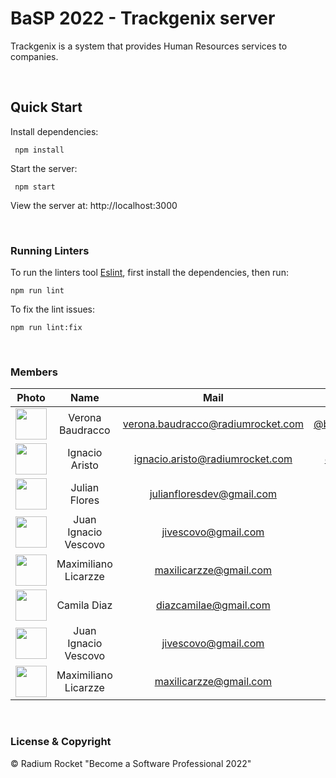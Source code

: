 # BaSP 2022 - Trackgenix server

Trackgenix is a system that provides Human Resources services to companies.

<br>

## Quick Start

Install dependencies:

```console
 npm install
```

Start the server:

```console
 npm start
```

 View the server at: http://localhost:3000

<br>

 ### Running Linters

To run the linters tool [Eslint](https://eslint.org/), first install the dependencies, then run:

```console
npm run lint
```

To fix the lint issues:

```console
npm run lint:fix
```

<br>

### Members

|Photo | Name  | Mail | Github
| :-----: | :-----: | :-----: | :-----: |
<img src="https://avatars.githubusercontent.com/u/100219704?v=4" height="50" width="50">| Verona Baudracco| verona.baudracco@radiumrocket.com | [@baudraccoverona](https://https://https://github.com/baudraccoverona)
<img src="https://avatars.githubusercontent.com/u/72083744?v=4" height="50" width="50">| Ignacio Aristo| ignacio.aristo@radiumrocket.com | [@ignacioaristo](https://https://github.com/ignacioaristo)
<img src="https://avatars.githubusercontent.com/u/96196361?v=4" height="50" width="50">| Julian Flores | julianfloresdev@gmail.com | [@JulianF](https://github.com/JulianFloresDev)
<img src="https://avatars.githubusercontent.com/u/96145652?v=4" height="50" width="50">| Juan Ignacio Vescovo | jivescovo@gmail.com | [@jivescovo](https://github.com/jivescovo)
<img src="https://avatars.githubusercontent.com/u/111143526?v=4" height="50" width="50">| Maximiliano Licarzze | maxilicarzze@gmail.com | [@Licamus](https://github.com/Licamus)
<img src="https://avatars.githubusercontent.com/u/109966958?v=4" height="50" width="50">| Camila Diaz | diazcamilae@gmail.com | [@cami-diaz](https://github.com/cami-diaz)
<img src="https://avatars.githubusercontent.com/u/96145652?v=4" height="50" width="50">| Juan Ignacio Vescovo | jivescovo@gmail.com | [@jivescovo](https://github.com/jivescovo)
<img src="https://avatars.githubusercontent.com/u/111143526?v=4" height="50" width="50">| Maximiliano Licarzze | maxilicarzze@gmail.com | [@Licamus](https://github.com/Licamus)

<br>

### License & Copyright

© Radium Rocket "Become a Software Professional 2022"